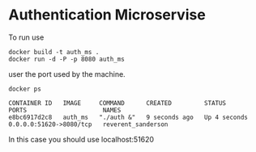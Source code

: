 # Authentication Microservise

To run use
```
docker build -t auth_ms .
docker run -d -P -p 8080 auth_ms
```
user the port used by the machine.
```
docker ps
```
```
CONTAINER ID   IMAGE     COMMAND      CREATED         STATUS         PORTS                     NAMES
e8bc6917d2c8   auth_ms   "./auth &"   9 seconds ago   Up 4 seconds   0.0.0.0:51620->8080/tcp   reverent_sanderson
```
In this case you should use localhost:51620
